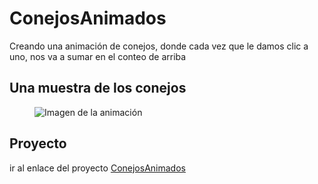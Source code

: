 # ConejosAnimados
Creando una animación de conejos, donde cada vez que le damos clic a uno, nos va a sumar en el conteo de arriba

## Una muestra de los conejos

<figure>
    <img src="https://i.ibb.co/n1sH92h/1.png" alt="Imagen de la animación"></img>
</figure>


## Proyecto

<p>ir al enlace del proyecto <a href="https://totimang.github.io/ConejosAnimados/">ConejosAnimados</a></p>